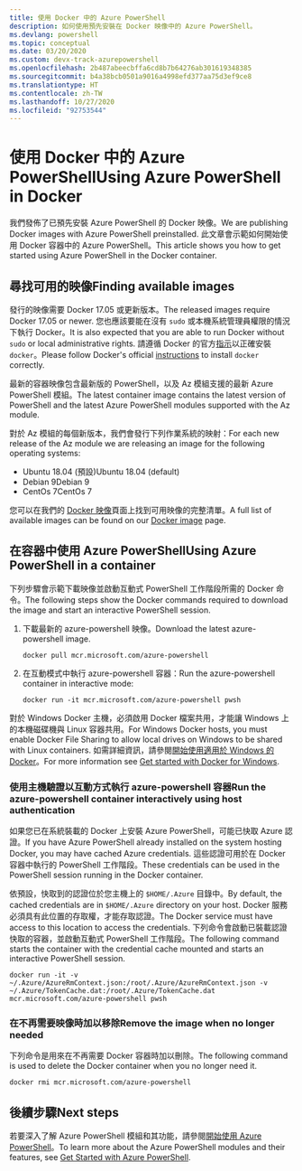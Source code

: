 ```yaml
---
title: 使用 Docker 中的 Azure PowerShell
description: 如何使用預先安裝在 Docker 映像中的 Azure PowerShell。
ms.devlang: powershell
ms.topic: conceptual
ms.date: 03/20/2020
ms.custom: devx-track-azurepowershell
ms.openlocfilehash: 2b487abeecbffa6cd8b7b64276ab301619348385
ms.sourcegitcommit: b4a38bcb0501a9016a4998efd377aa75d3ef9ce8
ms.translationtype: HT
ms.contentlocale: zh-TW
ms.lasthandoff: 10/27/2020
ms.locfileid: "92753544"
---
```

# <a name="using-azure-powershell-in-docker"></a><span data-ttu-id="59798-103">使用 Docker 中的 Azure PowerShell</span><span class="sxs-lookup"><span data-stu-id="59798-103">Using Azure PowerShell in Docker</span></span>

<span data-ttu-id="59798-104">我們發佈了已預先安裝 Azure PowerShell 的 Docker 映像。</span><span class="sxs-lookup"><span data-stu-id="59798-104">We are publishing Docker images with Azure PowerShell preinstalled.</span></span> <span data-ttu-id="59798-105">此文章會示範如何開始使用 Docker 容器中的 Azure PowerShell。</span><span class="sxs-lookup"><span data-stu-id="59798-105">This article shows you how to get started using Azure PowerShell in the Docker container.</span></span>

## <a name="finding-available-images"></a><span data-ttu-id="59798-106">尋找可用的映像</span><span class="sxs-lookup"><span data-stu-id="59798-106">Finding available images</span></span>

<span data-ttu-id="59798-107">發行的映像需要 Docker 17.05 或更新版本。</span><span class="sxs-lookup"><span data-stu-id="59798-107">The released images require Docker 17.05 or newer.</span></span> <span data-ttu-id="59798-108">您也應該要能在沒有 `sudo` 或本機系統管理員權限的情況下執行 Docker。</span><span class="sxs-lookup"><span data-stu-id="59798-108">It is also expected that you are able to run Docker without `sudo` or local administrative rights.</span></span> <span data-ttu-id="59798-109">請遵循 Docker 的官方[指示][install]以正確安裝 `docker`。</span><span class="sxs-lookup"><span data-stu-id="59798-109">Please follow Docker's official [instructions][install] to install `docker` correctly.</span></span>

<span data-ttu-id="59798-110">最新的容器映像包含最新版的 PowerShell，以及 Az 模組支援的最新 Azure PowerShell 模組。</span><span class="sxs-lookup"><span data-stu-id="59798-110">The latest container image contains the latest version of PowerShell and the latest Azure PowerShell modules supported with the Az module.</span></span>

<span data-ttu-id="59798-111">對於 Az 模組的每個新版本，我們會發行下列作業系統的映射：</span><span class="sxs-lookup"><span data-stu-id="59798-111">For each new release of the Az module we are releasing an image for the following operating systems:</span></span>

- <span data-ttu-id="59798-112">Ubuntu 18.04 (預設)</span><span class="sxs-lookup"><span data-stu-id="59798-112">Ubuntu 18.04 (default)</span></span>
- <span data-ttu-id="59798-113">Debian 9</span><span class="sxs-lookup"><span data-stu-id="59798-113">Debian 9</span></span>
- <span data-ttu-id="59798-114">CentOs 7</span><span class="sxs-lookup"><span data-stu-id="59798-114">CentOs 7</span></span>

<span data-ttu-id="59798-115">您可以在我們的 [Docker 映像][az image]頁面上找到可用映像的完整清單。</span><span class="sxs-lookup"><span data-stu-id="59798-115">A full list of available images can be found on our [Docker image][az image] page.</span></span>

## <a name="using-azure-powershell-in-a-container"></a><span data-ttu-id="59798-116">在容器中使用 Azure PowerShell</span><span class="sxs-lookup"><span data-stu-id="59798-116">Using Azure PowerShell in a container</span></span>

<span data-ttu-id="59798-117">下列步驟會示範下載映像並啟動互動式 PowerShell 工作階段所需的 Docker 命令。</span><span class="sxs-lookup"><span data-stu-id="59798-117">The following steps show the Docker commands required to download the image and start an interactive PowerShell session.</span></span>

1. <span data-ttu-id="59798-118">下載最新的 azure-powershell 映像。</span><span class="sxs-lookup"><span data-stu-id="59798-118">Download the latest azure-powershell image.</span></span>

   ```console
   docker pull mcr.microsoft.com/azure-powershell
   ```

1. <span data-ttu-id="59798-119">在互動模式中執行 azure-powershell 容器：</span><span class="sxs-lookup"><span data-stu-id="59798-119">Run the azure-powershell container in interactive mode:</span></span>

   ```console
   docker run -it mcr.microsoft.com/azure-powershell pwsh
   ```

<span data-ttu-id="59798-120">對於 Windows Docker 主機，必須啟用 Docker 檔案共用，才能讓 Windows 上的本機磁碟機與 Linux 容器共用。</span><span class="sxs-lookup"><span data-stu-id="59798-120">For Windows Docker hosts, you must enable Docker File Sharing to allow local drives on Windows to be shared with Linux containers.</span></span> <span data-ttu-id="59798-121">如需詳細資訊，請參閱[開始使用適用於 Windows 的 Docker][file-sharing]。</span><span class="sxs-lookup"><span data-stu-id="59798-121">For more information see [Get started with Docker for Windows][file-sharing].</span></span>

### <a name="run-the-azure-powershell-container-interactively-using-host-authentication"></a><span data-ttu-id="59798-122">使用主機驗證以互動方式執行 azure-powershell 容器</span><span class="sxs-lookup"><span data-stu-id="59798-122">Run the azure-powershell container interactively using host authentication</span></span>

<span data-ttu-id="59798-123">如果您已在系統裝載的 Docker 上安裝 Azure PowerShell，可能已快取 Azure 認證。</span><span class="sxs-lookup"><span data-stu-id="59798-123">If you have Azure PowerShell already installed on the system hosting Docker, you may have cached Azure credentials.</span></span> <span data-ttu-id="59798-124">這些認證可用於在 Docker 容器中執行的 PowerShell 工作階段。</span><span class="sxs-lookup"><span data-stu-id="59798-124">These credentials can be used in the PowerShell session running in the Docker container.</span></span>

<span data-ttu-id="59798-125">依預設，快取到的認證位於您主機上的 `$HOME/.Azure` 目錄中。</span><span class="sxs-lookup"><span data-stu-id="59798-125">By default, the cached credentials are in `$HOME/.Azure` directory on your host.</span></span> <span data-ttu-id="59798-126">Docker 服務必須具有此位置的存取權，才能存取認證。</span><span class="sxs-lookup"><span data-stu-id="59798-126">The Docker service must have access to this location to access the credentials.</span></span> <span data-ttu-id="59798-127">下列命令會啟動已裝載認證快取的容器，並啟動互動式 PowerShell 工作階段。</span><span class="sxs-lookup"><span data-stu-id="59798-127">The following command starts the container with the credential cache mounted and starts an interactive PowerShell session.</span></span>

```console
docker run -it -v ~/.Azure/AzureRmContext.json:/root/.Azure/AzureRmContext.json -v ~/.Azure/TokenCache.dat:/root/.Azure/TokenCache.dat mcr.microsoft.com/azure-powershell pwsh
```

### <a name="remove-the-image-when-no-longer-needed"></a><span data-ttu-id="59798-128">在不再需要映像時加以移除</span><span class="sxs-lookup"><span data-stu-id="59798-128">Remove the image when no longer needed</span></span>

<span data-ttu-id="59798-129">下列命令是用來在不再需要 Docker 容器時加以刪除。</span><span class="sxs-lookup"><span data-stu-id="59798-129">The following command is used to delete the Docker container when you no longer need it.</span></span>

```console
docker rmi mcr.microsoft.com/azure-powershell
```

## <a name="next-steps"></a><span data-ttu-id="59798-130">後續步驟</span><span class="sxs-lookup"><span data-stu-id="59798-130">Next steps</span></span>

<span data-ttu-id="59798-131">若要深入了解 Azure PowerShell 模組和其功能，請參閱[開始使用 Azure PowerShell](get-started-azureps.md)。</span><span class="sxs-lookup"><span data-stu-id="59798-131">To learn more about the Azure PowerShell modules and their features, see [Get Started with Azure PowerShell](get-started-azureps.md).</span></span>

<!-- link references -->
[install]: https://docs.docker.com/engine/installation/
[powershell image]: https://hub.docker.com/_/microsoft-powershell
[az image]: https://hub.docker.com/_/microsoft-azure-powershell
[file-sharing]: https://docs.docker.com/docker-for-windows/#file-sharing
